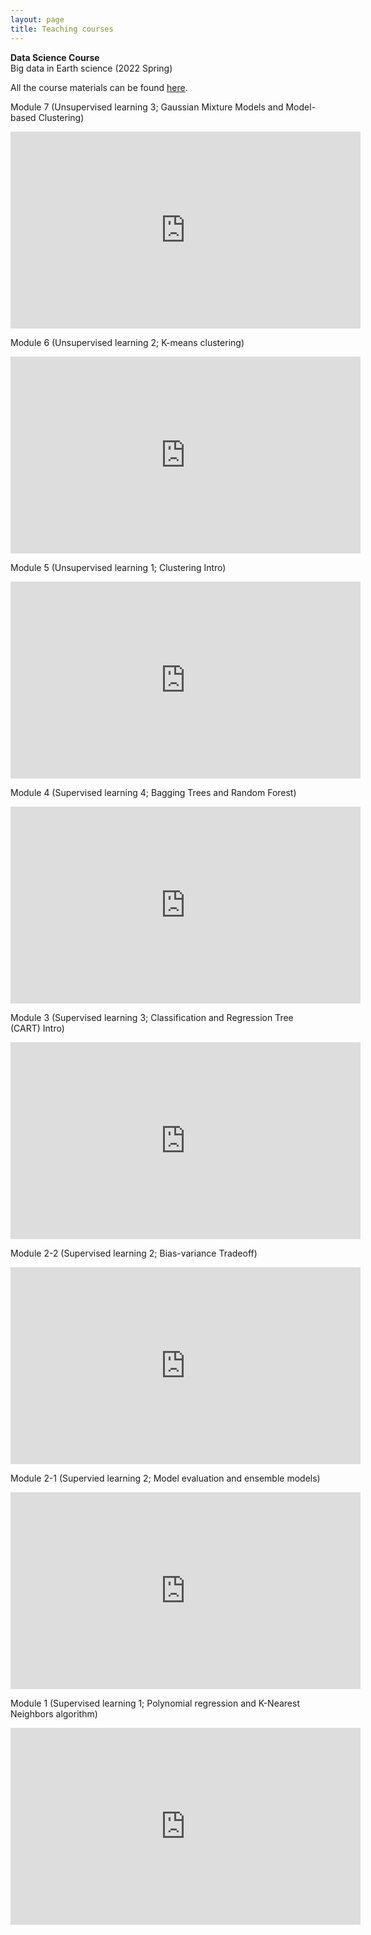 ```yaml
---
layout: page
title: Teaching courses
---
```


__Data Science Course__<br/>
Big data in Earth science (2022 Spring)<br/>

All the course materials can be found [here](https://github.com/Hyunglok-Kim/Big_Data_in_Earth_Science).

Module 7 (Unsupervised learning 3; Gaussian Mixture Models and Model-based Clustering)
<p align="center">
<iframe width="560" height="315" src="https://www.youtube.com/embed/hXcGNCIwitA" title="YouTube video player" frameborder="0" allow="accelerometer; autoplay; clipboard-write; encrypted-media; gyroscope; picture-in-picture" allowfullscreen></iframe>
</p>

Module 6 (Unsupervised learning 2;  K-means clustering)
<p align="center">
<iframe width="560" height="315" src="https://www.youtube.com/embed/XIc2579IxBw" title="YouTube video player" frameborder="0" allow="accelerometer; autoplay; clipboard-write; encrypted-media; gyroscope; picture-in-picture" allowfullscreen></iframe>
</p>

Module 5 (Unsupervised learning 1;  Clustering Intro)
<p align="center">
<iframe width="560" height="315" src="https://www.youtube.com/embed/J7zK2p9jYfg" title="YouTube video player" frameborder="0" allow="accelerometer; autoplay; clipboard-write; encrypted-media; gyroscope; picture-in-picture" allowfullscreen></iframe>
</p>

Module 4 (Supervised learning 4;  Bagging Trees and Random Forest)
<p align="center">
<iframe width="560" height="315" src="https://www.youtube.com/embed/XeDZSvfZHcE" title="YouTube video player" frameborder="0" allow="accelerometer; autoplay; clipboard-write; encrypted-media; gyroscope; picture-in-picture" allowfullscreen></iframe>
</p>

Module 3 (Supervised learning 3; Classification and Regression Tree (CART) Intro)
<p align="center">
<iframe width="560" height="315" src="https://www.youtube.com/embed/_i4pcj9PCqA" title="YouTube video player" frameborder="0" allow="accelerometer; autoplay; clipboard-write; encrypted-media; gyroscope; picture-in-picture" allowfullscreen></iframe>
</p>

Module 2-2 (Supervised learning 2; Bias-variance Tradeoff)
<p align="center">
<iframe width="560" height="315" src="https://www.youtube.com/embed/lW3vnN40bNM" title="YouTube video player" frameborder="0" allow="accelerometer; autoplay; clipboard-write; encrypted-media; gyroscope; picture-in-picture" allowfullscreen></iframe>
</p>

Module 2-1 (Supervied learning 2; Model evaluation and ensemble models)
<p align="center">
<iframe width="560" height="315" src="https://www.youtube.com/embed/uWaRqxQmoo8" title="YouTube video player" frameborder="0" allow="accelerometer; autoplay; clipboard-write; encrypted-media; gyroscope; picture-in-picture" allowfullscreen></iframe>
</p>

Module 1 (Supervised learning 1; Polynomial regression and K-Nearest Neighbors algorithm)
<p align="center">
<iframe width="560" height="315" src="https://www.youtube.com/embed/04_hEsTFeUg" title="YouTube video player" frameborder="0" allow="accelerometer; autoplay; clipboard-write; encrypted-media; gyroscope; picture-in-picture" allowfullscreen></iframe>
</p>
